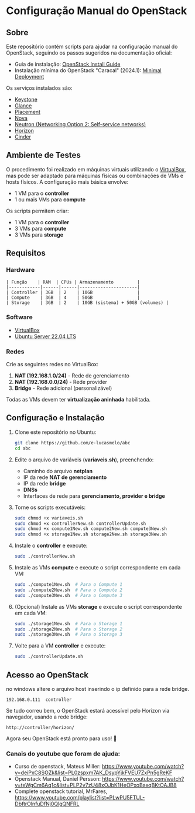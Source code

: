# Configuração Manual do OpenStack

## Sobre

Este repositório contém scripts para ajudar na configuração manual do OpenStack, seguindo os passos sugeridos na documentação oficial:

- Guia de instalação: [OpenStack Install Guide](https://docs.openstack.org/install-guide/)
- Instalação mínima do OpenStack "Caracal" (2024.1): [Minimal Deployment](https://docs.openstack.org/install-guide/openstack-services.html#minimal-deployment-for-2024-1-caracal)

Os serviços instalados são:

- [Keystone](https://docs.openstack.org/keystone/2024.1/install/)
- [Glance](https://docs.openstack.org/glance/2024.1/install/)
- [Placement](https://docs.openstack.org/placement/2024.1/install/)
- [Nova](https://docs.openstack.org/nova/2024.1/install/)
- [Neutron (Networking Option 2: Self-service networks)](https://docs.openstack.org/neutron/2024.1/install/)
- [Horizon](https://docs.openstack.org/horizon/2024.1/install/)
- [Cinder](https://docs.openstack.org/cinder/2024.1/install/)

## Ambiente de Testes

O procedimento foi realizado em máquinas virtuais utilizando o [VirtualBox](https://www.virtualbox.org/), mas pode ser adaptado para máquinas físicas ou combinações de VMs e hosts físicos. A configuração mais básica envolve:

- 1 VM para o **controller**
- 1 ou mais VMs para **compute**

Os scripts permitem criar:

- 1 VM para o **controller**
- 3 VMs para **compute**
- 3 VMs para **storage**

## Requisitos

### Hardware

```plaintext
| Função    | RAM  | CPUs | Armazenamento         |
|------------|------|------|----------------------|
| Controller | 3GB  | 2    | 10GB                 |
| Compute    | 3GB  | 4    | 50GB                 |
| Storage    | 3GB  | 2    | 10GB (sistema) + 50GB (volumes) |
```

### Software

- [VirtualBox](https://www.virtualbox.org/)
- [Ubuntu Server 22.04 LTS](https://releases.ubuntu.com/jammy/ubuntu-22.04.5-live-server-amd64.iso)

### Redes

Crie as seguintes redes no VirtualBox:

1. **NAT (192.168.1.0/24)** - Rede de gerenciamento
2. **NAT (192.168.0.0/24)** - Rede provider
3. **Bridge** - Rede adicional (personalizável)

Todas as VMs devem ter **virtualização aninhada** habilitada.

## Configuração e Instalação

1. Clone este repositório no Ubuntu:

   ```sh
   git clone https://github.com/e-lucasmelo/abc
   cd abc
   ```

2. Edite o arquivo de variáveis (**variaveis.sh**), preenchendo:
   - Caminho do arquivo **netplan**
   - IP da rede **NAT de gerenciamento**
   - IP da rede **bridge**
   - **DNSs**
   - Interfaces de rede para **gerenciamento, provider e bridge**

3. Torne os scripts executáveis:

   ```sh
   sudo chmod +x variaveis.sh
   sudo chmod +x controllerNew.sh controllerUpdate.sh
   sudo chmod +x compute1New.sh compute2New.sh compute3New.sh
   sudo chmod +x storage1New.sh storage2New.sh storage3New.sh
   ```

4. Instale o **controller** e execute:

   ```sh
   sudo ./controllerNew.sh
   ```

5. Instale as VMs **compute** e execute o script correspondente em cada VM:

   ```sh
   sudo ./compute1New.sh  # Para o Compute 1
   sudo ./compute2New.sh  # Para o Compute 2
   sudo ./compute3New.sh  # Para o Compute 3
   ```

6. (Opcional) Instale as VMs **storage** e execute o script correspondente em cada VM:

   ```sh
   sudo ./storage1New.sh  # Para o Storage 1
   sudo ./storage2New.sh  # Para o Storage 2
   sudo ./storage3New.sh  # Para o Storage 3
   ```

7. Volte para a VM **controller** e execute:

   ```sh
   sudo ./controllerUpdate.sh
   ```

## Acesso ao OpenStack

no windows altere o arquivo host inserindo o ip definido para a rede bridge.

   ```'C:\Windows\System32\drivers\etc'
   192.168.0.111  controller
   ```

Se tudo correu bem, o OpenStack estará acessível pelo Horizon via navegador, usando a rede bridge:

```
http://controller/horizon/
```

Agora seu OpenStack está pronto para uso! 🎉

### Canais do youtube que foram de ajuda:

- Curso de openstack, Mateus Miller: https://www.youtube.com/watch?v=deiPxC8SOZk&list=PL0zspxm7AK_DsypYjkFVEU7ZxPn5gReKF
- Openstack Manual, Daniel Persson: https://www.youtube.com/watch?v=teWgCm6Aq1c&list=PLP2v7zU48xOJbK1HeOPxoBaxqBKtOAJB8
- Complete openstack tutorial, MrFares, https://www.youtube.com/playlist?list=PLwPU5FTUL-DbftrOlnfuDfNj0QlgQNFRL

